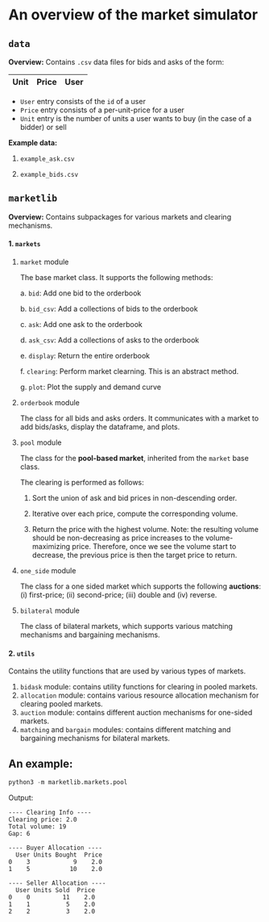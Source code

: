 # An overview of the market simulator

## `data`

**Overview:** Contains `.csv` data files for bids and asks of the form:

| Unit  | Price |  User |
| ------------- | ------------- |  ------------- |

- `User` entry consists of the `id` of a user
- `Price` entry consists of a per-unit-price for a user
- `Unit` entry is the number of units a user wants to buy (in the case of a bidder) or sell

**Example data:**

1. ``example_ask.csv``

2. ``example_bids.csv``


## `marketlib`
**Overview:** Contains subpackages for various markets and clearing mechanisms.

#### 1. ``markets``

  1. ``market`` module

       The base market class. It supports the following methods:

       a. `bid`: Add one bid to the orderbook

       b. `bid_csv`: Add a collections of bids to the orderbook

       c. `ask`: Add one ask to the orderbook

       d. `ask_csv`: Add a collections of asks to the orderbook

       e. `display`: Return the entire orderbook

       f. `clearing`: Perform market clearning. This is an abstract method.

       g. `plot`: Plot the supply and demand curve

  2.  ``orderbook`` module

      The class for all bids and asks orders. It communicates with a market to add bids/asks, display the dataframe, and plots.

  3. `pool` module

      The class for the **pool-based market**, inherited from the `market` base class.

     The clearing is performed as follows:

     1. Sort the union of ask and bid prices in non-descending order.

     2. Iterative over each price, compute the corresponding volume.

     3. Return the price with the highest volume.
            Note: the resulting volume should be non-decreasing as 
            price increases to the volume-maximizing price. Therefore, 
            once we see the volume start to decrease, the previous price 
            is then the target price to return.

4.  `one_side` module

    The class for a one sided market which supports the following **auctions**: (i) first-price; (ii) second-price; (iii) double and (iv) reverse.

5. `bilateral` module

    The class of bilateral markets, which supports various matching mechanisms and bargaining mechanisms.

#### 2. ``utils``

Contains the utility functions that are used by various types of markets.

1. `bidask` module: contains utility functions for clearing in pooled markets.
2. `allocation` module: contains various resource allocation mechanism for clearing pooled markets.
3. `auction` module: contains different auction mechanisms for one-sided markets.
4. `matching` and `bargain` modules: contains different matching and bargaining mechanisms for bilateral markets.

## An example:

```python
python3 -m marketlib.markets.pool
```

Output:
```
---- Clearing Info ----
Clearing price: 2.0
Total volume: 19
Gap: 6

---- Buyer Allocation ----
  User Units Bought  Price
0    3            9    2.0
1    5           10    2.0

---- Seller Allocation ----
  User Units Sold  Price
0    0         11    2.0
1    1          5    2.0
2    2          3    2.0
```